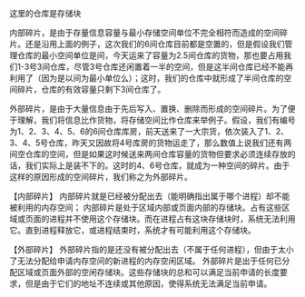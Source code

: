 这里的仓库是存储块

 内部碎片，是由于存量信息容量与最小存储空间单位不完全相符而造成的空间碎片。还是沿用上面的例子，这次我们的6间仓库目前都是空置的，但是假设我们管理仓库的最小空间单位是间，今天运来了容量为2.5间仓库的货物，那也要占用我们1-3号3间仓库，尽管3号仓库还闲置着一半的空间，但是这半间仓库已经不能再利用了（因为是以间为最小单位么）；这时，我们的仓库中就形成了半间仓库的空间碎片，仓库的有效容量只剩下3间仓库了。   

外部碎片，是由于大量信息由于先后写入、置换、删除而形成的空间碎片。为了便于理解，我们将信息比作货物，将存储空间比作仓库来举例子。假设，我们有编号为1、2、3、4、5、6的6间仓库库房，前天送来了一大宗货，依次装入了1、2、3、4、5号仓库，昨天又因故将4号库房的货物运走了，那么数值上说我们还有两间空仓库的空间，但是如果这时候送来两间仓库容量的货物但要求必须连续存放的话，我们实际上是装不下的。这时的4、6号仓库，就成为一种空间的碎片。由于这样的原因形成的空间碎片，我们称之为外部碎片。







【内部碎片】
内部碎片就是已经被分配出去（能明确指出属于哪个进程）却不能被利用的内存空间；
内部碎片是处于区域内部或页面内部的存储块。占有这些区域或页面的进程并不使用这个存储块。而在进程占有这块存储块时，系统无法利用它。直到进程释放它，或进程结束时，系统才有可能利用这个存储块。

【外部碎片】
外部碎片指的是还没有被分配出去（不属于任何进程），但由于太小了无法分配给申请内存空间的新进程的内存空闲区域。
外部碎片是出于任何已分配区域或页面外部的空闲存储块。这些存储块的总和可以满足当前申请的长度要求，但是由于它们的地址不连续或其他原因，使得系统无法满足当前申请。

